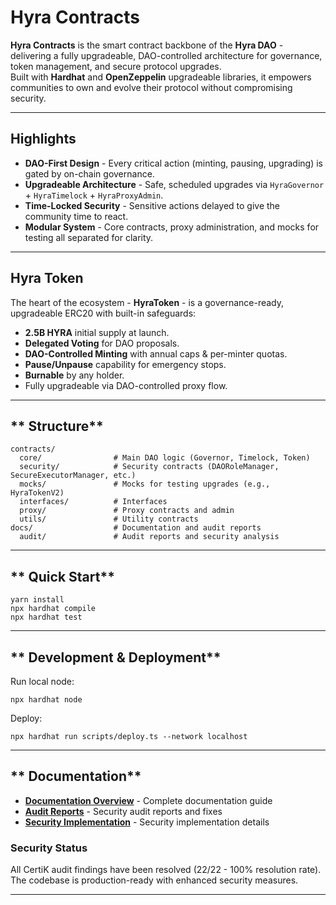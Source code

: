 # **Hyra Contracts**

**Hyra Contracts** is the smart contract backbone of the **Hyra DAO** - delivering a fully upgradeable, DAO-controlled architecture for governance, token management, and secure protocol upgrades.  
Built with **Hardhat** and **OpenZeppelin** upgradeable libraries, it empowers communities to own and evolve their protocol without compromising security.

---

## **Highlights**
- **DAO-First Design** - Every critical action (minting, pausing, upgrading) is gated by on-chain governance.  
- **Upgradeable Architecture** - Safe, scheduled upgrades via `HyraGovernor` + `HyraTimelock` + `HyraProxyAdmin`.  
- **Time-Locked Security** - Sensitive actions delayed to give the community time to react.  
- **Modular System** - Core contracts, proxy administration, and mocks for testing all separated for clarity.  

---

## **Hyra Token**
The heart of the ecosystem - **HyraToken** - is a governance-ready, upgradeable ERC20 with built-in safeguards:

- **2.5B HYRA** initial supply at launch.  
- **Delegated Voting** for DAO proposals.  
- **DAO-Controlled Minting** with annual caps & per-minter quotas.  
- **Pause/Unpause** capability for emergency stops.  
- **Burnable** by any holder.  
- Fully upgradeable via DAO-controlled proxy flow.  

---

## ** Structure**
```
contracts/
  core/                # Main DAO logic (Governor, Timelock, Token)
  security/            # Security contracts (DAORoleManager, SecureExecutorManager, etc.)
  mocks/               # Mocks for testing upgrades (e.g., HyraTokenV2)
  interfaces/          # Interfaces
  proxy/               # Proxy contracts and admin
  utils/               # Utility contracts
docs/                  # Documentation and audit reports
  audit/               # Audit reports and security analysis
```

---

## ** Quick Start**
```shell
yarn install
npx hardhat compile
npx hardhat test
```


---

## ** Development & Deployment**
Run local node:
```shell
npx hardhat node
```

Deploy:
```shell
npx hardhat run scripts/deploy.ts --network localhost
```

---

## ** Documentation**

- **[Documentation Overview](./docs/README.md)** - Complete documentation guide
- **[Audit Reports](./docs/audit/)** - Security audit reports and fixes
- **[Security Implementation](./docs/HNA03_SECURITY_IMPLEMENTATION.md)** - Security implementation details

### Security Status
All CertiK audit findings have been resolved (22/22 - 100% resolution rate). The codebase is production-ready with enhanced security measures.

---
